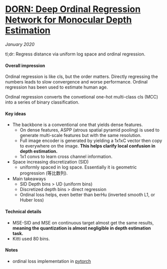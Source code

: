# [DORN: Deep Ordinal Regression Network for Monocular Depth Estimation](https://arxiv.org/abs/1806.02446)

_January 2020_

tl;dr: Regress distance via uniform log space and ordinal regression.

#### Overall impression
Ordinal regression is like cls, but the order matters. Directly regressing the numbers leads to slow convergence and worse performance. Ordinal regression has been used to estimate human age. 

Ordinal regression converts the convetional one-hot multi-class cls (MCC) into a series of binary classification. 

#### Key ideas
- The backbone is a conventional one that yields dense features. 
	- On dense features, ASPP (atrous spatial pyramid pooling) is used to generate multi-scale features but with the same resolution.
	- Full image encoder is generated by yielding a 1x1xC vector then copy to everywhere on the image. **This helps clarify local confusion in depth estimation.**
	- 1x1 convs to learn cross channel information.
- Space increasing discretization (SID)
	- uniformly spaced in log space. Essentially it is geometric progression (等比数列).
- Main takeaways
	- SID Depth bins > UD (uniform bins)
	- Discretized depth bins > direct regression
	- Ordinal loss helps, even better than berHu (inverted smooth L1, or Huber loss)

#### Technical details
- MSE-SID and MSE on continuous target almost get the same results, **meaning the quantization is almost negligible in depth estimation task.**
- Kitti used 80 bins.

#### Notes
- ordinal loss implementation in [pytorch](https://github.com/dontLoveBugs/DORN_pytorch/blob/master/criteria.py)


